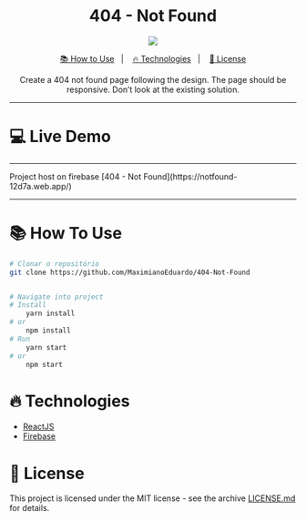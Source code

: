 <h1 align="center">
    404 - Not Found
</h1>

<p align="center">
  <img src='https://img.shields.io/github/stars/MaximianoEduardo/Spotify-Clone'>
</p>

<p align="center">
  <a href="#como_usar-how-to-use">📚 How to Use</a>&nbsp;&nbsp;&nbsp;|&nbsp;&nbsp;&nbsp;
  <a href="#fire-technologies">🔥 Technologies</a>&nbsp;&nbsp;&nbsp;|&nbsp;&nbsp;&nbsp;
  <a href="#memo-license">📝 License</a>
</p>

<p align="center">
  Create a 404 not found page following the design. The page should be responsive. Don’t look at the existing solution.
</p>

---

# 💻 Live Demo

---

<p aling='center'>
    Project host on firebase [404 - Not Found](https://notfound-12d7a.web.app/)
</p>

---
# 📚 How To Use

```bash
# Clonar o repositório
git clone https://github.com/MaximianoEduardo/404-Not-Found
```
```bash

# Navigate into project
# Install 
    yarn install
# or
    npm install
# Run 
    yarn start
# or
    npm start

```
# :fire: Technologies

- [ReactJS](https://pt-br.reactjs.org/)
- [Firebase](https://firebase.google.com/?hl=pt)

# :memo: License

This project is licensed under the MIT license - see the archive [LICENSE.md]() for details.